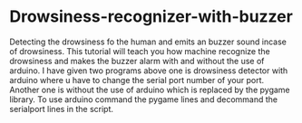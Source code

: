 # Drowsiness-recognizer-with-buzzer
Detecting the drowsiness fo the human and emits an buzzer sound incase of drowsiness.
This tutorial will teach you how machine recognize the drowsiness and makes the buzzer alarm with and without the use of arduino.
I have given two programs above one is drowsiness detector with arduino where u have to change the serial port number of your port. Another one is without the use of arduino which is replaced by the pygame library.
To use arduino command the pygame lines and decommand the serialport lines in the script.
